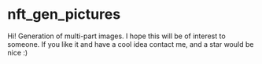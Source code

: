 # nft_gen_pictures
Hi!
Generation of multi-part images. I hope this will be of interest to someone. If you like it and have a cool idea contact me, and a star would be nice :)